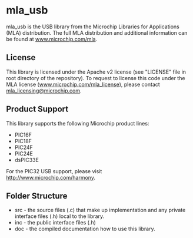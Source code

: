 # mla_usb
mla_usb is the USB library from the Microchip Libraries for Applications (MLA) distribution.  The full MLA distribution and additional information can be found at www.microchip.com/mla.

## License
This library is licensed under the Apache v2 license (see "LICENSE" file in root directory of the repository).  To request to license this code under the MLA license (www.microchip.com/mla_license), please contact mla_licensing@microchip.com.

## Product Support
This library supports the following Microchip product lines:
* PIC16F
* PIC18F
* PIC24F
* PIC24E
* dsPIC33E

For the PIC32 USB support, please visit http://www.microchip.com/harmony.

## Folder Structure
* src - the source files (.c) that make up implementation and any private interface files (.h) local to the library.
* inc - the public interface files (.h)
* doc - the compiled documentation how to use this library.
